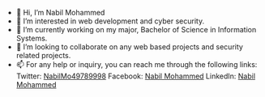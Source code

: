 - 👋 Hi, I’m Nabil Mohammed
- 👀 I’m interested in web development and cyber security.
- 🌱 I’m currently working on my major, Bachelor of Science in Information Systems. 
- 💞️ I’m looking to collaborate on any web based projects and security related projects.
- 📫 For any help or inquiry, you can reach me through the following links:
Twitter: [NabilMo49789998](https://twitter.com/NabilMo49789998)
Facebook: [Nabil Mohammed](https://www.facebook.com/nabil.mohammed.5648/)
LinkedIn: [Nabil Mohammed](https://www.linkedin.com/in/nabil-mohammed-2088b620a/)

<!---
nabil-nablotech/nabil-nablotech is a ✨ special ✨ repository because its `README.md` (this file) appears on your GitHub profile.
You can click the Preview link to take a look at your changes.
--->
